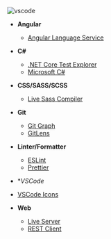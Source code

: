 ![vscode](https://user-images.githubusercontent.com/8418700/141991710-abede3b9-b1bf-43ea-af45-1e89111ba886.png)

* **Angular**
    * [Angular Language Service](https://marketplace.visualstudio.com/items?itemName=Angular.ng-template)

* **C#**
    * [.NET Core Test Explorer](https://marketplace.visualstudio.com/items?itemName=formulahendry.dotnet-test-explorer)
    * [Microsoft C#](https://marketplace.visualstudio.com/items?itemName=ms-dotnettools.csharp)     

* **CSS/SASS/SCSS**
    * [Live Sass Compiler](https://marketplace.visualstudio.com/items?itemName=glenn2223.live-sass)

* **Git**
    * [Git Graph](https://marketplace.visualstudio.com/items?itemName=mhutchie.git-graph)
    * [GitLens](https://marketplace.visualstudio.com/items?itemName=eamodio.gitlens)
    
* **Linter/Formatter**
    * [ESLint](https://marketplace.visualstudio.com/items?itemName=dbaeumer.vscode-eslint)
    * [Prettier](https://marketplace.visualstudio.com/items?itemName=esbenp.prettier-vscode)

* **VSCode*
* [VSCode Icons](https://marketplace.visualstudio.com/items?itemName=vscode-icons-team.vscode-icons)
    
* **Web**
    * [Live Server](https://marketplace.visualstudio.com/items?itemName=ritwickdey.LiveServer)
    * [REST Client](https://marketplace.visualstudio.com/items?itemName=humao.rest-client)
    
    
